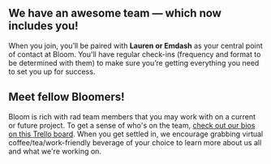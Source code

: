 ## We have an awesome team — which now includes you!

When you join, you’ll be paired with **Lauren or Emdash** as your central point of contact at Bloom. You'll have regular check-ins (frequency and format to be determined with them) to make sure you’re getting everything you need to set you up for success.

## Meet fellow Bloomers!

Bloom is rich with rad team members that you may work with on a current or future project. To get a sense of who's on the team, [check out our bios on this Trello board](https://trello.com/b/WVHYQUIn/bloom-overview). When you get settled in, we encourage grabbing virtual coffee/tea/work-friendly beverage of your choice to learn more about us all and what we're working on.
